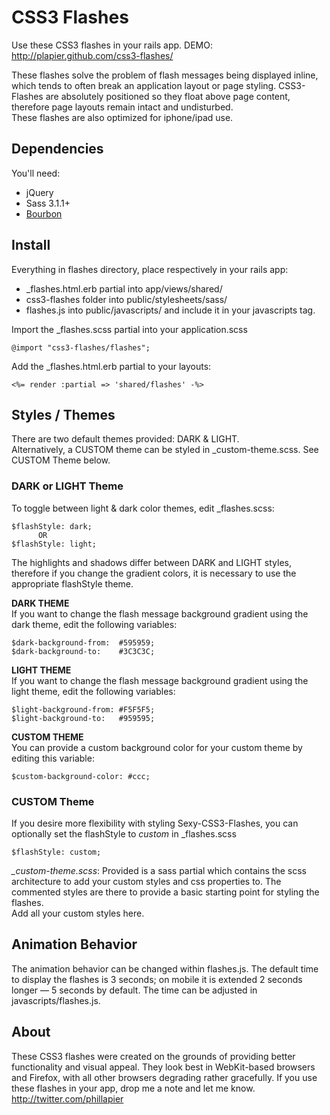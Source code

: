 # CSS3 Flashes

Use these CSS3 flashes in your rails app.
DEMO: http://plapier.github.com/css3-flashes/

These flashes solve the problem of flash messages being displayed inline, which tends to often break an application layout or page styling. CSS3-Flashes are absolutely positioned so they float above page content, therefore page layouts remain intact and undisturbed.  
These flashes are also optimized for iphone/ipad use.

## Dependencies

You'll need:

* jQuery
* Sass 3.1.1+
* [Bourbon](https://github.com/thoughtbot/bourbon)


## Install

Everything in flashes directory, place respectively in your rails app:

* _flashes.html.erb partial into app/views/shared/
* css3-flashes folder into public/stylesheets/sass/
* flashes.js into public/javascripts/ and include it in your javascripts tag.

Import the _flashes.scss partial into your application.scss

    @import "css3-flashes/flashes";

Add the _flashes.html.erb partial to your layouts:

    <%= render :partial => 'shared/flashes' -%>


## Styles / Themes

There are two default themes provided: DARK & LIGHT.  
Alternatively, a CUSTOM theme can be styled in _custom-theme.scss. See CUSTOM Theme below.


### DARK or LIGHT Theme

To toggle between light & dark color themes, edit _flashes.scss:

    $flashStyle: dark;
          OR
    $flashStyle: light;

The highlights and shadows differ between DARK and LIGHT styles, therefore if you change the gradient colors, it is necessary to use the appropriate flashStyle theme.

**DARK THEME**  
If you want to change the flash message background gradient using the dark theme, edit the following variables:

    $dark-background-from:  #595959;
    $dark-background-to:    #3C3C3C;


**LIGHT THEME**  
If you want to change the flash message background gradient using the light theme, edit the following variables:

    $light-background-from: #F5F5F5;
    $light-background-to:   #959595;


**CUSTOM THEME**  
You can provide a custom background color for your custom theme by editing this variable:

    $custom-background-color: #ccc;


### CUSTOM Theme

If you desire more flexibility with styling Sexy-CSS3-Flashes, you can optionally set the flashStyle to *custom* in _flashes.scss

    $flashStyle: custom;

*_custom-theme.scss*: Provided is a sass partial which contains the scss architecture to add your custom styles and css properties to. The commented styles are there to provide a basic starting point for styling the flashes.  
Add all your custom styles here.

## Animation Behavior

The animation behavior can be changed within flashes.js. The default time to display the flashes is 3 seconds; on mobile it is extended 2 seconds longer — 5 seconds by default. The time can be adjusted in javascripts/flashes.js.

## About

These CSS3 flashes were created on the grounds of providing better functionality and visual appeal. They look best in WebKit-based browsers and Firefox, with all other browsers degrading rather gracefully. If you use these flashes in your app, drop me a note and let me know. http://twitter.com/phillapier

